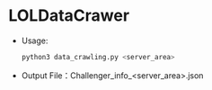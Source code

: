 # LOLDataCrawer

- Usage:

  ```python
  python3 data_crawling.py <server_area>
  ```

- Output File：Challenger_info_<server_area>.json
